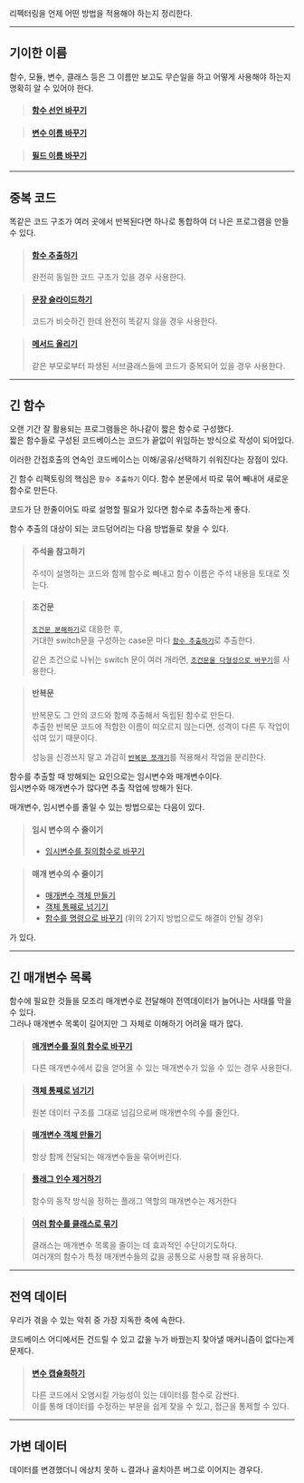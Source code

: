 리펙터링을 언제 어떤 방법을 적용해야 하는지 정리한다.

---

## 기이한 이름

함수, 모듈, 변수, 클래스 등은 그 이름만 보고도 무슨일을 하고 어떻게 사용해야 하는지 명확히 알 수 있어야 한다.

> #### [함수 선언 바꾸기](/posts/refactoring/리팩토링_사전?id=함수-선언-바꾸기)

> #### [변수 이름 바꾸기](/posts/refactoring/리팩토링_사전?id=변수-이름-바꾸기)

> #### [필드 이름 바꾸기](/posts/refactoring/리팩토링_사전?id=필드-이름-바꾸기)

---

## 중복 코드

똑같은 코드 구조가 여러 곳에서 반복된다면 하나로 통합하여 더 나은 프로그램을 만들 수 있다.

> #### [함수 추출하기](/posts/refactoring/리팩토링_사전?id=함수-추출하기)
>
> 완전히 동일한 코드 구조가 있을 경우 사용한다.

> #### [문장 슬라이드하기](/posts/refactoring/리팩토링_사전?id=문장-슬라이드하기)
>
> 코드가 비슷하긴 한데 완전히 똑같지 않을 경우 사용한다.

> #### [메서드 올리기](/posts/refactoring/리팩토링_사전?id=메서드-올리기)
>
> 같은 부모로부터 파생된 서브클래스들에 코드가 중복되어 있을 경우 사용한다.

---

## 긴 함수

오랜 기간 잘 활용되는 프로그램들은 하나같이 짧은 함수로 구성했다.\
짧은 함수들로 구성된 코드베이스는 코드가 끝없이 위임하는 방식으로 작성이 되어있다.

이러한 간접호출의 연속인 코드베이스는 이해/공유/선택하기 쉬워진다는 장점이 있다.

긴 함수 리팩토링의 핵심은 `함수 추출하기` 이다.
함수 본문에서 따로 묶어 빼내어 새로운 함수로 만든다.

코드가 단 한줄이어도 따로 설명할 필요가 있다면 함수로 추출하는게 좋다.

함수 추출의 대상이 되는 코드덩어리는 다음 방법들로 찾을 수 있다.

> #### 주석을 참고하기
>
> 주석이 설명하는 코드와 함께 함수로 빼내고 함수 이름은 주석 내용을 토대로 짓는다.

> #### 조건문
>
> [`조건문 분해하기`](/posts/refactoring/리팩토링_사전?id=조건문-분해하기)로 대응한 후,\
> 거대한 switch문을 구성하는 case문 마다 [`함수 추출하기`](/posts/refactoring/리팩토링_사전?id=함수-추출하기)로 추출한다.
>
> 같은 조건으로 나뉘는 switch 문이 여러 개라면, [`조건문을 다형성으로 바꾸기`](/posts/refactoring/리팩토링_사전?id=조건문을-다형성으로-바꾸기)를 사용한다.

> #### 반복문
>
> 반복문도 그 안의 코드와 함께 추출해서 독립된 함수로 만든다.\
> 추출한 반복문 코드에 적합한 이름이 떠오르지 않는다면, 성격이 다른 두 작업이 섞여 있기 때문이다.
>
> 성능을 신경쓰지 말고 과감히 [`반복문 쪼개기`](/posts/refactoring/리팩토링_사전?id=반복문-쪼개기)를 적용해서 작업을 분리한다.

함수를 추출할 때 방해되는 요인으로는 임시변수와 매개변수이다.\
임시변수와 매개변수가 많다면 추출 작업에 방해가 된다.

매개변수, 임시변수를 줄일 수 있는 방법으로는 다음이 있다.

> #### 임시 변수의 수 줄이기
>
> - [임시변수를 질의함수로 바꾸기](/posts/refactoring/리팩토링_사전?id=임시변수를-질의함수로-바꾸기)

> #### 매개 변수의 수 줄이기
>
> - [매개변수 객체 만들기](/posts/refactoring/리팩토링_사전?id=매개변수-객체-만들기)
> - [객체 통째로 넘기기](/posts/refactoring/리팩토링_사전?id=객체-통째로-넘기기)
> - [함수를 명령으로 바꾸기](/posts/refactoring/리팩토링_사전?id=함수를-명령으로-바꾸기) (위의 2가지 방법으로도 해결이 안될 경우)

가 있다.

---

## 긴 매개변수 목록

함수에 필요한 것들을 모조리 매개변수로 전달해야 전역데이터가 늘어나는 사태를 막을 수 있다.\
그러나 매개변수 목록이 길어지만 그 자체로 이해하기 어려울 때가 많다.

> #### [매개변수를 질의 함수로 바꾸기](/posts/refactoring/리팩토링_사전?id=매개변수를-질의-함수로-바꾸기)
>
> 다른 매개변수에서 값을 얻어올 수 있는 매개변수가 있을 수 있는 경우 사용한다.

> #### [객체 통째로 넘기기](/posts/refactoring/리팩토링_사전?id=객체-통째로-넘기기)
>
> 원본 데이터 구조를 그대로 넘김으로써 매개변수의 수를 줄인다.

> #### [매개변수 객체 만들기](/posts/refactoring/리팩토링_사전?id=매개변수-객체-만들기)
>
> 항상 함께 전달되는 매개변수들을 묶어버린다.

> #### [플래그 인수 제거하기](/posts/refactoring/리팩토링_사전?id=플러그-인수-제거하기)
>
> 함수의 동작 방식을 정하는 플래그 역할의 매개변수는 제거한다

> #### [여러 함수를 클래스로 묶기](/posts/refactoring/리팩토링_사전?id=여러-함수를-클래스로-묶기)
>
> 클래스는 매개변수 목록을 줄이는 데 효과적인 수단이기도하다.\
> 여러개의 함수가 특정 매개변수들의 값을 공통으로 사용할 때 유용하다.

---

## 전역 데이터

우리가 겪을 수 있는 악취 중 가장 지독한 축에 속한다.

코드베이스 어디에서든 건드릴 수 있고 값을 누가 바꿨는지 찾아낼 매커니즘이 없다는게 문제다.

> #### [변수 캡슐화하기](/posts/refactoring/리팩토링_사전?id=변수-캡슐화하기)
>
> 다른 코드에서 오염시킬 가능성이 있는 데이터를 함수로 감싼다.\
> 이를 통해 데이터를 수정하는 부분을 쉽게 찾을 수 있고, 접근을 통제할 수 있다.

---

## 가변 데이터

데이터를 변경했더니 에상치 못하 ㄴ결과나 골치아픈 버그로 이어지는 경우다.
